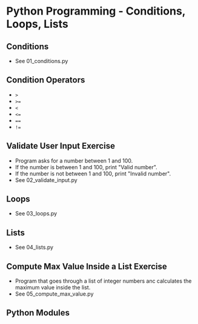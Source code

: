 # Python Programming - Conditions, Loops, Lists

## Conditions

* See 01_conditions.py

## Condition Operators

* `>`
* `>=`
* `<`
* `<=`
* `==`
* `!=`

## Validate User Input Exercise

* Program asks for a number between 1 and 100.
* If the number is between 1 and 100, print "Valid number".
* If the number is not between 1 and 100, print "Invalid number".
* See 02_validate_input.py

## Loops

* See 03_loops.py

## Lists

* See 04_lists.py

## Compute Max Value Inside a List Exercise

* Program that goes through a list of integer numbers anc calculates the maximum value inside the list.
* See 05_compute_max_value.py

## Python Modules

